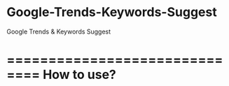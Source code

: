 Google-Trends-Keywords-Suggest
==============================

Google Trends &amp; Keywords Suggest

==============================
How to use?
==============================
